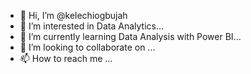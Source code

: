 - 👋 Hi, I’m @kelechiogbujah
- 👀 I’m interested in Data Analytics...
- 🌱 I’m currently learning Data Analysis with Power BI...
- 💞️ I’m looking to collaborate on ...
- 📫 How to reach me ...

<!---
kelechiogbujah/kelechiogbujah is a ✨ special ✨ repository because its `README.md` (this file) appears on your GitHub profile.
You can click the Preview link to take a look at your changes.
--->
